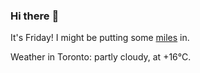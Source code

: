 ### Hi there :wave:

It's Friday! I might be putting some [miles](https://www.strava.com/athletes/889963) in.

Weather in Toronto: partly cloudy, at +16°C.
